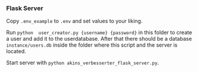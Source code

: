 ### Flask Server

Copy `.env_example` to `.env` and set values to your liking.

Run `python  user_creator.py {username} {password}` in this folder to create a user and add it to the userdatabase. After that there should be a database `instance/users.db` inside the folder where this script and the server is located. 

Start server with `python akins_verbesserter_flask_server.py`.